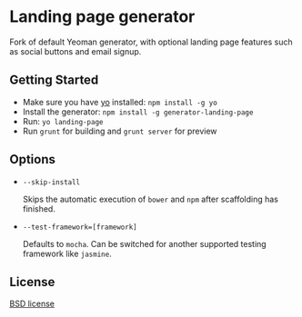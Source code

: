 # Landing page generator

Fork of default Yeoman generator, with optional landing page features such as social buttons and email signup.


## Getting Started

- Make sure you have [yo](https://github.com/yeoman/yo) installed: `npm install -g yo`
- Install the generator: `npm install -g generator-landing-page`
- Run: `yo landing-page`
- Run `grunt` for building and `grunt server` for preview


## Options

* `--skip-install`

  Skips the automatic execution of `bower` and `npm` after
  scaffolding has finished.

* `--test-framework=[framework]`

  Defaults to `mocha`. Can be switched for
  another supported testing framework like `jasmine`.


## License

[BSD license](http://opensource.org/licenses/bsd-license.php)
